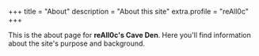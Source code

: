 +++
title = "About"
description = "About this site"
extra.profile = "reAll0c"
+++

This is the about page for **reAll0c's Cave Den**. Here you'll find information about the site's purpose and background.
